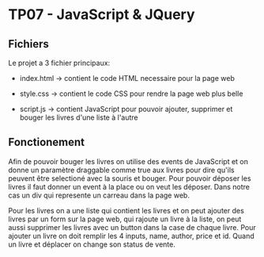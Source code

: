 # TP07 - JavaScript & JQuery

## Fichiers 

Le projet a 3 fichier principaux:

* index.html -> contient le code HTML necessaire pour la page web

* style.css -> contient le code CSS pour rendre la page web plus belle

* script.js -> contient JavaScript pour pouvoir ajouter, supprimer et bouger les livres d'une liste à l'autre

## Fonctionement

Afin de pouvoir bouger les livres on utilise des events de JavaScript et on donne un paramètre draggable comme true aux livres pour dire qu'ils peuvent être selectioné avec la souris et bouger. Pour pouvoir déposer les livres il faut donner un event à la place ou on veut les déposer. Dans notre cas un div qui represente un carreau dans la page web. 

Pour les livres on a une liste qui contient les livres et on peut ajouter des livres par un form sur la page web, qui rajoute un livre à la liste, on peut aussi supprimer les livres avec un button dans la case de chaque livre. Pour ajouter un livre on doit remplir les 4 inputs, name, author, price et id. Quand un livre et déplacer on change son status de vente. 